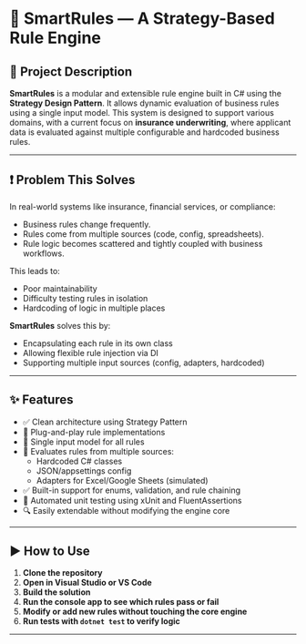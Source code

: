 # 🧠 SmartRules — A Strategy-Based Rule Engine

## 📌 Project Description

**SmartRules** is a modular and extensible rule engine built in C# using the **Strategy Design Pattern**. It allows dynamic evaluation of business rules using a single input model. This system is designed to support various domains, with a current focus on **insurance underwriting**, where applicant data is evaluated against multiple configurable and hardcoded business rules.

---

## ❗ Problem This Solves

In real-world systems like insurance, financial services, or compliance:
- Business rules change frequently.
- Rules come from multiple sources (code, config, spreadsheets).
- Rule logic becomes scattered and tightly coupled with business workflows.

This leads to:
- Poor maintainability
- Difficulty testing rules in isolation
- Hardcoding of logic in multiple places

**SmartRules** solves this by:
- Encapsulating each rule in its own class
- Allowing flexible rule injection via DI
- Supporting multiple input sources (config, adapters, hardcoded)

---

## ✨ Features

- ✅ Clean architecture using Strategy Pattern
- 🧩 Plug-and-play rule implementations
- 📄 Single input model for all rules
- 🔁 Evaluates rules from multiple sources:
  - Hardcoded C# classes
  - JSON/appsettings config
  - Adapters for Excel/Google Sheets (simulated)
- ✅ Built-in support for enums, validation, and rule chaining
- 🧪 Automated unit testing using xUnit and FluentAssertions
- 🔍 Easily extendable without modifying the engine core

---


## ▶️ How to Use

1. **Clone the repository**
2. **Open in Visual Studio or VS Code**
3. **Build the solution**
4. **Run the console app to see which rules pass or fail**
5. **Modify or add new rules without touching the core engine**
6. **Run tests with `dotnet test` to verify logic**

---

